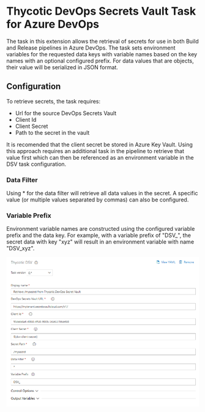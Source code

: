 # Thycotic DevOps Secrets Vault Task for Azure DevOps

The task in this extension allows the retrieval of secrets for use in both Build and Release pipelines in Azure DevOps. The task sets environment variables for the requested data keys with variable names based on the key names with an optional configured prefix. For data values that are objects, their value will be serialized in JSON format.

## Configuration

To retrieve secrets, the task requires:

- Url for the source DevOps Secrets Vault
- Client Id
- Client Secret
- Path to the secret in the vault

It is recomended that the client secret be stored in Azure Key Vault. Using this approach requires an additional task in the pipeline to retrieve that value first which can then be referenced as an environment variable in the DSV task configuration.

### Data Filter

Using * for the data filter will retrieve all data values in the secret. A specific value (or multiple values separated by commas) can also be configured.

### Variable Prefix

Environment variable names are constructed using the configured variable prefix and the data key. For example, with a variable prefix of "DSV_", the secret data with key "xyz" will result in an environment variable with name "DSV_xyz".

![Thycotic DevOps Secrets Vault Task Configuration](images/task-config.png)